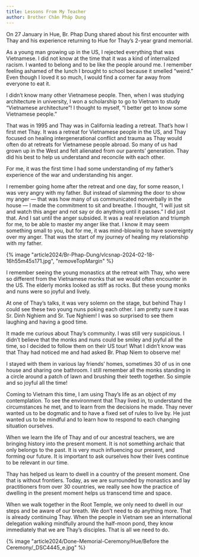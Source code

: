 ```yaml
---
title: Lessons From My Teacher
author: Brother Chân Pháp Dung
---
```


<p class="editors-preface">On 27 January in Hue, Br. Phap Dung shared about his first encounter with Thay and his experience returning to Hue for Thay’s 2-year grand memorial.</p>

As a young man growing up in the US, I rejected everything that was Vietnamese. I did not know at the time that it was a kind of internalized racism. I wanted to belong and to be like the people around me. I remember feeling ashamed of the lunch I brought to school because it smelled “weird.” Even though I loved it so much, I would find a corner far away from everyone to eat it.

I didn’t know many other Vietnamese people. Then, when I was studying architecture in university, I won a scholarship to go to Vietnam to study “Vietnamese architecture”! I thought to myself, “I better get to know some Vietnamese people.”

That was in 1995 and Thay was in California leading a retreat. That’s how I first met Thay. It was a retreat for Vietnamese people in the US, and Thay focused on healing intergenerational conflict and trauma as Thay would often do at retreats for Vietnamese people abroad. So many of us had grown up in the West and felt alienated from our parents’ generation. Thay did his best to help us understand and reconcile with each other.

For me, it was the first time I had some understanding of my father’s experience of the war and understanding his anger.

I remember going home after the retreat and one day, for some reason, I was very angry with my father. But instead of slamming the door to show my anger — that was how many of us communicated nonverbally in the house — I made the commitment to sit and breathe. I thought, “I will just sit and watch this anger and not say or do anything until it passes.” I did just that. And I sat until the anger subsided. It was a real revelation and triumph for me, to be able to master my anger like that. I know it may seem something small to you, but for me, it was mind-blowing to have sovereignty over my anger. That was the start of my journey of healing my relationship with my father.

{% image "article2024/Br-Phap-Dung/vlcsnap-2024-02-18-16h55m45s171.jpg", "removeTopMargin" %}

I remember seeing the young monastics at the retreat with Thay, who were so different from the Vietnamese monks that we would often encounter in the US. The elderly monks looked as stiff as rocks. But these young monks and nuns were so joyful and lively.

At one of Thay’s talks, it was very solemn on the stage, but behind Thay I could see these two young nuns poking each other. I am pretty sure it was Sr. Dinh Nghiem and Sr. Tue Nghiem! I was so surprised to see them laughing and having a good time.

It made me curious about Thay’s community. I was still very suspicious. I didn’t believe that the monks and nuns could be smiley and joyful all the time, so I decided to follow them on their US tour! What I didn’t know was that Thay had noticed me and had asked Br. Phap Niem to observe me!

I stayed with them in various lay friends’ homes, sometimes 30 of us in one house and sharing one bathroom. I still remember all the monks standing in a circle around a patch of lawn and brushing their teeth together. So simple and so joyful all the time!

Coming to Vietnam this time, I am using Thay’s life as an object of my contemplation. To see the environment that Thay lived in, to understand the circumstances he met, and to learn from the decisions he made. Thay never wanted us to be dogmatic and to have a fixed set of rules to live by. He just wanted us to be mindful and to learn how to respond to each changing situation ourselves.

When we learn the life of Thay and of our ancestral teachers, we are bringing history into the present moment. It is not something archaic that only belongs to the past. It is very much influencing our present, and forming our future. It is important to ask ourselves how their lives continue to be relevant in our time.

Thay has helped us learn to dwell in a country of the present moment. One that is without frontiers. Today, as we are surrounded by monastics and lay practitioners from over 30 countries, we really see how the practice of dwelling in the present moment helps us transcend time and space.

When we walk together in the Root Temple, we only need to dwell in our steps and be aware of our breath. We don’t need to do anything more. That is already continuing Thay. When the people in Vietnam see an international delegation walking mindfully around the half-moon pond, they know immediately that we are Thay’s disciples. That is all we need to do.

<div class="article-end"></div>

{% image "article2024/Done-Memorial-Ceremony/Hue/Before the Ceremony/_DSC4445_e.jpg" %}
